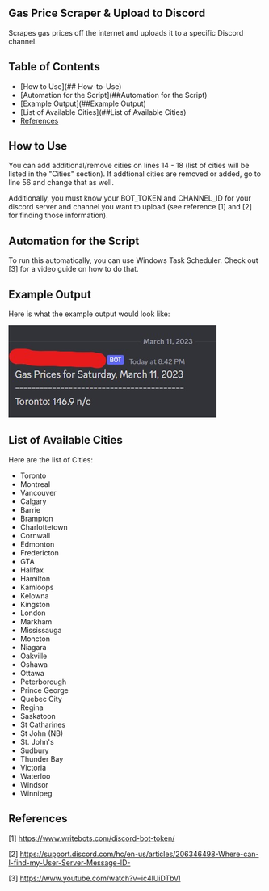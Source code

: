 ## Gas Price Scraper & Upload to Discord
Scrapes gas prices off the internet and uploads it to a specific Discord channel.
## Table of Contents
- [How to Use](## How-to-Use)
- [Automation for the Script](##Automation for the Script)
- [Example Output](##Example Output)
- [List of Available Cities](##List of Available Cities)
- [References](#References)

## How to Use
You can add additional/remove cities on lines 14 - 18 (list of cities will be listed in the "Cities" section). If addtional cities are removed or added, go to line 56 and change that as well.

Additionally, you must know your BOT_TOKEN and CHANNEL_ID for your discord server and channel you want to upload (see reference [1] and [2] for finding those information).
## Automation for the Script
To run this automatically, you can use Windows Task Scheduler. Check out [3] for a video guide on how to do that.
## Example Output

Here is what the example output would look like:

![My Image](images/git_image1.jpg)
## List of Available Cities

Here are the list of Cities:

- Toronto
- Montreal
- Vancouver
- Calgary
- Barrie
- Brampton
- Charlottetown
- Cornwall
- Edmonton
- Fredericton
- GTA
- Halifax
- Hamilton
- Kamloops
- Kelowna
- Kingston
- London
- Markham
- Mississauga
- Moncton
- Niagara
- Oakville
- Oshawa
- Ottawa
- Peterborough
- Prince George
- Quebec City
- Regina
- Saskatoon
- St Catharines
- St John (NB)
- St. John's
- Sudbury
- Thunder Bay
- Victoria
- Waterloo
- Windsor
- Winnipeg
## References

[1] https://www.writebots.com/discord-bot-token/

[2] https://support.discord.com/hc/en-us/articles/206346498-Where-can-I-find-my-User-Server-Message-ID-

[3] https://www.youtube.com/watch?v=ic4lUiDTbVI
